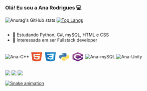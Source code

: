 ### Olá! Eu sou a Ana Rodrigues 💻

![Anurag's GitHub stats](https://github-readme-stats.vercel.app/api?username=anaagrodrigues&show_icons=true&theme=tokyonight) 
[![Top Langs](https://github-readme-stats.vercel.app/api/top-langs/?username=anaagrodrigues&layout=compact&theme=tokyonight)](https://github.com/anaagrodrigues/github-readme-stats)
##

- 🌱 Estudando Python, C#, mySQL, HTML e CSS
- 💬 Interessada em ser Fullstack developer


<div style="display: inline_block"><br>

  <img align="center" alt="Ana-C++" height="30" width="40" src="https://cdn.jsdelivr.net/gh/devicons/devicon/icons/cplusplus/cplusplus-original.svg" />
  <img align="center" alt="Ana-HTML" height="30" width="40" src="https://raw.githubusercontent.com/devicons/devicon/master/icons/html5/html5-original.svg">
  <img align="center" alt="Ana-CSS" height="30" width="40" src="https://raw.githubusercontent.com/devicons/devicon/master/icons/css3/css3-original.svg">
  <img align="center" alt="Ana-Python" height="30" width="40" src="https://raw.githubusercontent.com/devicons/devicon/master/icons/python/python-original.svg">
  <img align="center" alt="Ana-Csharp" height="30" width="40" src="https://raw.githubusercontent.com/devicons/devicon/master/icons/csharp/csharp-original.svg">
  <img align="center" alt="Ana-mySQL" height="30" width="40" src="https://cdn.jsdelivr.net/gh/devicons/devicon/icons/mysql/mysql-original.svg" />
  <img align="center" alt="Ana-Unity" height="30" width="40" src="https://cdn.jsdelivr.net/gh/devicons/devicon/icons/unity/unity-original.svg" />  
</div>

##

<div> 
  <a href="https://www.instagram.com/anaagrodrigues_/" target="_blank"><img src="https://img.shields.io/badge/Instagram-E4405F?style=for-the-badge&logo=instagram&logoColor=white" target="_blank"></a>
  <a href = "mailto:anaalicegoncalvesrodrigues@gmail.com"><img src="https://img.shields.io/badge/Gmail-D14836?style=for-the-badge&logo=gmail&logoColor=white" target="_blank"></a>
  <a href="https://www.linkedin.com/in/ana-rodrigues-404829258/" target="_blank"><img src="https://img.shields.io/badge/-LinkedIn-%230077B5?style=for-the-badge&logo=linkedin&logoColor=white" target="_blank"></a> 
  <a  href=""</a>
</div>

![Snake animation](https://github.com/anderson-silva21/anaagrodrigues/blob/output/github-contribution-grid-snake.svg)



